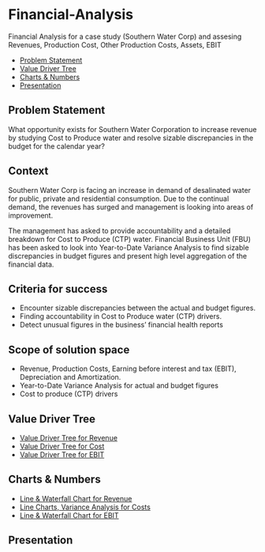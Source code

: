# Financial-Analysis
Financial Analysis for a case study (Southern Water Corp) and assesing Revenues, Production Cost, Other Production Costs, Assets, EBIT

- [Problem Statement](#ps)
- [Value Driver Tree](#value-driver-tree)
- [Charts & Numbers](#c&n)
- [Presentation](#preso)

## Problem Statement

What opportunity exists for Southern Water Corporation to increase revenue by studying Cost to Produce water and resolve sizable discrepancies in the budget for the calendar year?

## Context
Southern Water Corp is facing an increase in demand of desalinated water for public, private and residential consumption. Due to the continual demand, the revenues has surged and management is looking into areas of improvement. 

The management has asked to provide accountability and a detailed breakdown for Cost to Produce (CTP) water. Financial Business Unit (FBU) has been asked to look into Year-to-Date Variance Analysis to find sizable discrepancies in budget figures and present high level aggregation of the financial data.

## Criteria for success
- Encounter sizable discrepancies between the actual and budget figures.
- Finding accountability in Cost to Produce water (CTP) drivers.
- Detect unusual figures in the business’ financial health reports

## Scope of solution space
- Revenue, Production Costs, Earning before interest and tax (EBIT), Depreciation and Amortization.
- Year-to-Date Variance Analysis for actual and budget figures
- Cost to produce (CTP) drivers

## Value Driver Tree

- [Value Driver Tree for Revenue](https://github.com/pgoswami3/Financial-Analysis/blob/main/ValueDriverTrees.md#Revenue)
- [Value Driver Tree for Cost](https://github.com/pgoswami3/Financial-Analysis/blob/main/ValueDriverTrees.md#Costs)
- [Value Driver Tree for EBIT](https://github.com/pgoswami3/Financial-Analysis/blob/main/ValueDriverTrees.md#EBIT)

## Charts & Numbers

- [Line & Waterfall Chart for Revenue](https://github.com/pgoswami3/Financial-Analysis/blob/main/Charts&Numbers.md)
- [Line Charts, Variance Analysis for Costs](https://github.com/pgoswami3/Financial-Analysis/blob/main/Charts&Numbers.md)
- [Line & Waterfall Chart for EBIT](https://github.com/pgoswami3/Financial-Analysis/blob/main/Charts&Numbers.md)

## Presentation


